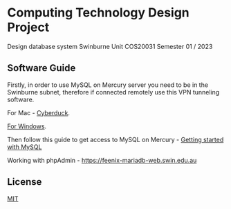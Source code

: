 # Computing Technology Design Project

Design database system Swinburne Unit COS20031 Semester 01 / 2023

## Software Guide


Firstly, in order to use MySQL on Mercury server you need to be in the Swinburne subnet, therefore if connected remotely use this VPN tunneling software.

For Mac - [Cyberduck](https://github.com/InfiniteBlanK3T/Computing-Technology-Design-Project/files/11008219/Cyberduck.pdf).

[For Windows](https://vpn.swin.edu.au/CACHE/stc/1/index.html).

Then follow this guide to get access to MySQL on Mercury - [Getting started with MySQL](https://github.com/InfiniteBlanK3T/Computing-Technology-Design-Project/files/11008250/Getting.started.with.MySQL.pdf)

Working with phpAdmin - https://feenix-mariadb-web.swin.edu.au


## License

[MIT](https://choosealicense.com/licenses/mit/)
